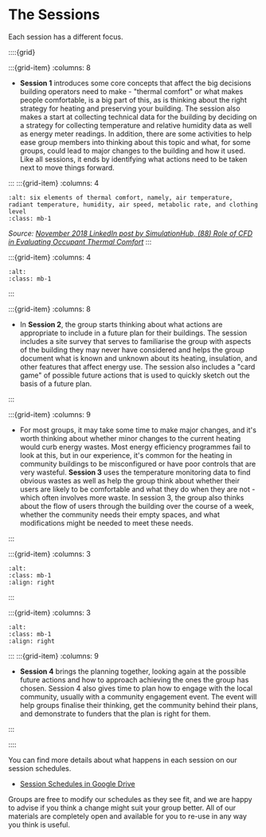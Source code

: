 # The Sessions

Each session has a different focus.


::::{grid} 

:::{grid-item}
:columns: 8

- **Session 1** introduces some core concepts that affect the big decisions building operators need to make - "thermal comfort" or what makes people comfortable, is a big part of this, as is thinking about the right strategy for heating and preserving your building. The session also makes a start at collecting technical data for the building by deciding on a strategy for collecting temperature and relative humidity data as well as energy meter readings. In addition, there are some activities to help ease group members into thinking about this topic and what, for some groups, could lead to major changes to the building and how it used. Like all sessions, it ends by identifying what actions need to be taken next to move things forward.

:::
:::{grid-item}
:columns: 4
```{image} ../images/ashrae-thermal-comfort.png
:alt: six elements of thermal comfort, namely, air temperature, radiant temperature, humidity, air speed, metabolic rate, and clothing level
:class: mb-1
```
*Source: [November 2018 LinkedIn post by SimulationHub, (88) Role of CFD in Evaluating Occupant Thermal Comfort](https://www.linkedin.com/pulse/role-cfd-evaluating-occupant-thermal-comfort-sandip-jadhav/)*
:::


:::{grid-item}
:columns: 4
```{image} ../images/card-sorting-2-cropped-to-be-unidentifiable.jpg 
:alt: 
:class: mb-1
```
:::

:::{grid-item}
:columns: 8

- In **Session 2**, the group starts thinking about what actions are appropriate to include in a future plan for their buildings.  The session includes a site survey that serves to familiarise the group with aspects of the building they may never have considered and helps the group document what is known and unknown about its heating, insulation, and other features that affect energy use.  The session also includes a "card game" of possible future actions that is used to quickly sketch out the basis of a future plan.

:::



:::{grid-item}
:columns: 9

- For most groups, it may take some time to make major changes, and it's worth thinking about whether minor changes to the current heating would curb energy wastes. Most energy efficiency programmes fail to look at this, but in our experience, it's common for the heating in community buildings to be misconfigured or have poor controls that are very wasteful.  **Session 3** uses the temperature monitoring data to find obvious wastes as well as help the group think about whether their users are likely to be comfortable and what they do when they are not - which often involves more waste.  In session 3, the group also thinks about the flow of users through the building over the course of a week, whether the community needs their empty spaces, and what modifications might be needed to meet these needs. 


:::

:::{grid-item}
:columns: 3
```{image} ../images/session3activity-thumb.png
:alt: 
:class: mb-1
:align: right
```
:::

:::{grid-item}
:columns: 3
```{image} ../images/group-work-2-768x793.jpg
:alt: 
:class: mb-1
:align: right
```
:::
:::{grid-item}
:columns: 9

- **Session 4** brings the planning together, looking again at the possible future actions and how to approach achieving the ones the group has chosen.  Session 4 also gives time to plan how to engage with the local community, usually with a community engagement event.  The event will help groups finalise their thinking, get the community behind their plans, and demonstrate to funders that the plan is right for them.

:::


::::








You can find more details about what happens in each session on our session schedules.

- [Session Schedules in Google Drive](https://drive.google.com/drive/folders/1giDUTY_4KuOFcrWe3FJIShxj31p82MQv)

Groups are free to modify our schedules as they see fit, and we are happy to advise if you think a change might suit your group better.  All of our materials are completely open and available for you to re-use in any way you think is useful. 
